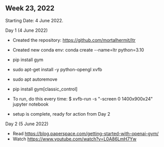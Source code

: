 ## Week 23, 2022

Starting Date: 4 June 2022.

Day 1 (4 June 2022)

- Created the repository: https://github.com/mortalhermit/ltr

- Created new conda env: conda create --name=ltr python=3.10

- pip install gym
- sudo apt-get install -y python-opengl xvfb
- sudo apt autoremove
- pip install gym[classic_control]

- To run, do this every time: $ xvfb-run -s "-screen 0 1400x900x24" jupyter notebook

- setup is complete, ready for action from Day 2

Day 2 (5 June 2022)

- Read https://blog.paperspace.com/getting-started-with-openai-gym/
- Watch https://www.youtube.com/watch?v=L0A86LmH7Yw

